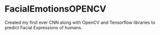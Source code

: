# FacialEmotionsOPENCV
Created my first ever CNN along with OpenCV and Tensorflow libraries to predict Facial Expressions of humans. 
